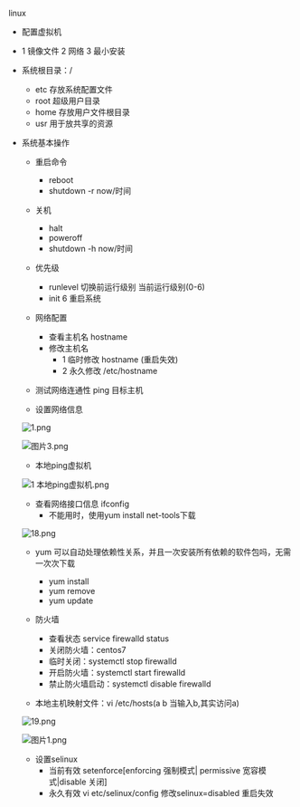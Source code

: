 
linux

* 配置虚拟机
* 1 镜像文件 2 网络 3 最小安装

* 系统根目录：/
	* etc  存放系统配置文件
	* root 超级用户目录
	* home 存放用户文件根目录
	* usr  用于放共享的资源
	
* 系统基本操作

	* 重启命令
		* reboot
		* shutdown -r now/时间
	
	* 关机
		* halt
		* poweroff
		* shutdown -h now/时间
		
	* 优先级
		* runlevel 切换前运行级别 当前运行级别(0-6)
		* init 6 重启系统
		
	* 网络配置
		* 查看主机名 hostname
		* 修改主机名 
			* 1 临时修改 hostname (重启失效) 
			* 2 永久修改 /etc/hostname 
			
	* 测试网络连通性 ping 目标主机
	
	* 设置网络信息
	
	![1.png](https://upload-images.jianshu.io/upload_images/14466577-093d5062c8816f4c.png?imageMogr2/auto-orient/strip%7CimageView2/2/w/1240)
	
	![图片3.png](https://upload-images.jianshu.io/upload_images/14466577-e624f8dbf7e32e21.png?imageMogr2/auto-orient/strip%7CimageView2/2/w/1240)
	
	 * 本地ping虚拟机
	 
	 ![1 本地ping虚拟机.png](https://upload-images.jianshu.io/upload_images/14466577-f46684bab8bfe6f2.png?imageMogr2/auto-orient/strip%7CimageView2/2/w/1240)
	
	* 查看网络接口信息 ifconfig
		* 不能用时，使用yum install net-tools下载
		
	![18.png](https://upload-images.jianshu.io/upload_images/14466577-fa5c0e7bfb47d617.png?imageMogr2/auto-orient/strip%7CimageView2/2/w/1240)
	 
	
	* yum 可以自动处理依赖性关系，并且一次安装所有依赖的软件包吗，无需一次次下载
	 	* yum install 
		* yum remove
		* yum update
	
	* 防火墙 
		* 查看状态 service firewalld status
		* 关闭防火墙：centos7
		* 临时关闭：systemctl stop firewalld 
		* 开启防火墙：systemctl start firewalld 
		* 禁止防火墙启动：systemctl disable firewalld
		
	* 本地主机映射文件：vi /etc/hosts(a b 当输入b,其实访问a) 
	
	![19.png](https://upload-images.jianshu.io/upload_images/14466577-87f2fb41583f3d7f.png?imageMogr2/auto-orient/strip%7CimageView2/2/w/1240)
	
	![图片1.png](https://upload-images.jianshu.io/upload_images/14466577-cec9f2d5aa196146.png?imageMogr2/auto-orient/strip%7CimageView2/2/w/1240)
	
	* 设置selinux
		* 当前有效 setenforce[enforcing 强制模式| permissive 宽容模式|disable 关闭]
		* 永久有效 vi etc/selinux/config 修改selinux=disabled 重启失效
	
	
	
	
		
		
		
